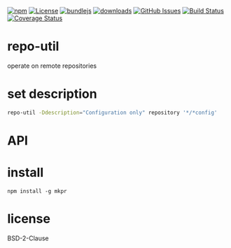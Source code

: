 [![npm](https://img.shields.io/npm/v/repo-util.svg)](https://www.npmjs.com/package/repo-util)
[![License](https://img.shields.io/badge/License-BSD%203--Clause-blue.svg)](https://opensource.org/licenses/BSD-3-Clause)
[![bundlejs](https://deno.bundlejs.com/?q=repo-util\&badge=detailed)](https://bundlejs.com/?q=repo-util)
[![downloads](http://img.shields.io/npm/dm/repo-util.svg?style=flat-square)](https://npmjs.org/package/repo-util)
[![GitHub Issues](https://img.shields.io/github/issues/arlac77/repo-util.svg?style=flat-square)](https://github.com/arlac77/repo-util/issues)
[![Build Status](https://img.shields.io/endpoint.svg?url=https%3A%2F%2Factions-badge.atrox.dev%2Farlac77%2Frepo-util%2Fbadge\&style=flat)](https://actions-badge.atrox.dev/arlac77/repo-util/goto)
[![Coverage Status](https://coveralls.io/repos/arlac77/repo-util/badge.svg)](https://coveralls.io/github/arlac77/repo-util)
# repo-util
operate on remote repositories


# set description
```sh
repo-util -Ddescription="Configuration only" repository '*/*config'
```

# API

# install

```shell
npm install -g mkpr
```

# license

BSD-2-Clause
